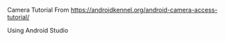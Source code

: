 Camera Tutorial From https://androidkennel.org/android-camera-access-tutorial/

Using Android Studio